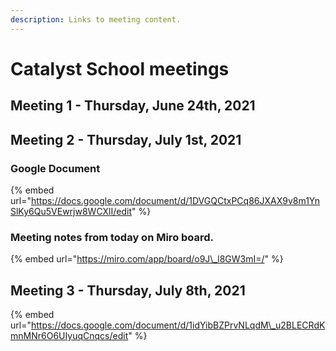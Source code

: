 ```yaml
---
description: Links to meeting content.
---
```


# Catalyst School meetings

## Meeting 1 - Thursday, June 24th, 2021



## Meeting 2 - Thursday, July 1st, 2021

### Google Document

{% embed url="https://docs.google.com/document/d/1DVGQCtxPCq86JXAX9v8m1YnSlKy6Qu5VEwrjw8WCXlI/edit" %}

### Meeting notes from today on Miro board.

{% embed url="https://miro.com/app/board/o9J\_l8GW3mI=/" %}



## Meeting 3 - Thursday, July 8th, 2021

{% embed url="https://docs.google.com/document/d/1idYibBZPrvNLqdM\_u2BLECRdKmnMNr6O6UIyuqCnqcs/edit" %}



